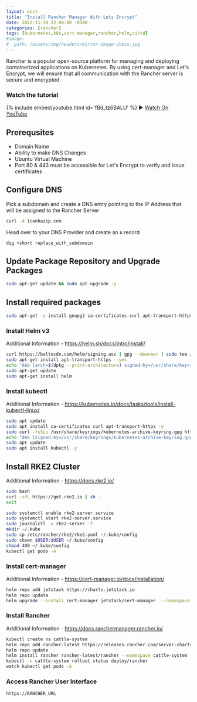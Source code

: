 ```yaml
---
layout: post
title: "Install Rancher Manager With Lets Encrypt"
date: 2022-11-10 22:00:00 -0500
categories: [rancher]
tags: [kubernetes,k8s,cert-manager,rancher,helm,ci/cd]
#image:
#  path: /assets/img/headers/mirror-image-chess.jpg
---
```


Rancher is a popular open-source platform for managing and deploying containerized applications on Kubernetes. By using cert-manager and Let's Encrypt, we will ensure that all communication with the Rancher server is secure and encrypted.

### Watch the tutorial
{% include embed/youtube.html id='fBd_tz6BALU' %}
▶️ [Watch On YouTube](https://youtu.be/IdvhywzV1oo)

## Prerequsites
- Domain Name
- Ability to make DNS Changes
- Ubuntu Virtual Machine
- Port 80 & 443 must be accessible for Let's Encrypt to verify and issue certificates

## Configure DNS
Pick a subdomain and create a DNS entry pointing to the IP Address that will be assigned to the Rancher Server

``` sh
curl -4 icanhazip.com
```

Head over to your DNS Provider and create an ````A```` record

``` sh
dig +short replace_with_subdomain
```

## Update Package Repository and Upgrade Packages

``` sh
sudo apt-get update && sudo apt upgrade -y
```

## Install required packages

``` sh
sudo apt-get -y install gnupg2 ca-certificates curl apt-transport-https iptables
```

### Install Helm v3

Additional Information - https://helm.sh/docs/intro/install/

``` sh
curl https://baltocdn.com/helm/signing.asc | gpg --dearmor | sudo tee /usr/share/keyrings/helm.gpg > /dev/null
sudo apt-get install apt-transport-https --yes
echo "deb [arch=$(dpkg --print-architecture) signed-by=/usr/share/keyrings/helm.gpg] https://baltocdn.com/helm/stable/debian/ all main" | sudo tee /etc/apt/sources.list.d/helm-stable-debian.list
sudo apt-get update
sudo apt-get install helm
```

### Install kubectl

Additional Information - https://kubernetes.io/docs/tasks/tools/install-kubectl-linux/
``` sh
sudo apt update
sudo apt install ca-certificates curl apt-transport-https -y
sudo curl -fsSLo /usr/share/keyrings/kubernetes-archive-keyring.gpg https://packages.cloud.google.com/apt/doc/apt-key.gpg
echo "deb [signed-by=/usr/share/keyrings/kubernetes-archive-keyring.gpg] https://apt.kubernetes.io/ kubernetes-xenial main" | sudo tee /etc/apt/sources.list.d/kubernetes.list
sudo apt update
sudo apt install kubectl -y
```

## Install RKE2 Cluster

Additional Information - https://docs.rke2.io/

``` sh
sudo bash
curl -sfL https://get.rke2.io | sh -
exit
```

``` sh
sudo systemctl enable rke2-server.service
sudo systemctl start rke2-server.service
sudo journalctl -u rke2-server -f
mkdir ~/.kube
sudo cp /etc/rancher/rke2/rke2.yaml ~/.kube/config
sudo chown $USER:$USER ~/.kube/config
chmod 400 ~/.kube/config
kubectl get pods -A
```

### Install cert-manager

Additional Information - https://cert-manager.io/docs/installation/

``` sh
helm repo add jetstack https://charts.jetstack.io
helm repo update
helm upgrade --install cert-manager jetstack/cert-manager  --namespace cert-manager --create-namespace --set installCRDs=true
```

### Install Rancher

Additional Information - https://docs.ranchermanager.rancher.io/

``` sh
kubectl create ns cattle-system
helm repo add rancher-latest https://releases.rancher.com/server-charts/latest
helm repo update
helm install rancher rancher-latest/rancher --namespace cattle-system --set hostname=HOSTNAME --set bootstrapPassword=PASSWORD --set ingress.tls.source=letsEncrypt --set letsEncrypt.email=EMAIL_ADDRESS --set letsEncrypt.ingress.class=nginx
kubectl -n cattle-system rollout status deploy/rancher
watch kubectl get pods -A
```

### Access Rancher User Interface

``` sh
https://RANCHER_URL
```